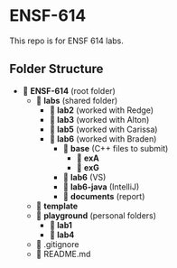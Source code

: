 # ENSF-614

This repo is for ENSF 614 labs.

## Folder Structure

- 📁 **ENSF-614** (root folder)
  - 📁 **labs** (shared folder)
    - 📁 **lab2** (worked with Redge)
    - 📁 **lab3** (worked with Alton)
    - 📁 **lab5** (worked with Carissa)
    - 📁 **lab6** (worked with Braden)
      - 📁 **base** (C++ files to submit)
        - 📁 **exA**
        - 📁 **exG**
      - 📁 **lab6** (VS)
      - 📁 **lab6-java** (IntelliJ)
      - 📝 **documents** (report)
  - 📁 **template**
  - 📁 **playground** (personal folders)
    - 📁 **lab1**
    - 📁 **lab4**
  - 📄 .gitignore
  - 📄 README.md
